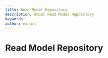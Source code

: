 ```yaml
---
title: Read Model Repository
description: About Read Model Repository
keywords: 
author: einari
---
```


# Read Model Repository